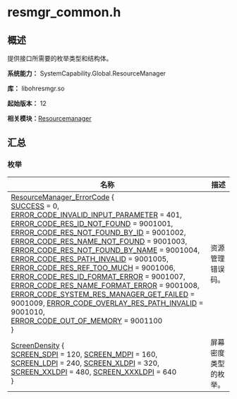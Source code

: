 # resmgr_common.h


## 概述

提供接口所需要的枚举类型和结构体。

**系统能力：** SystemCapability.Global.ResourceManager

**库：** libohresmgr.so

**起始版本：** 12

**相关模块：**[Resourcemanager](resourcemanager.md)


## 汇总


### 枚举

| 名称 | 描述 | 
| -------- | -------- |
| [ResourceManager_ErrorCode](resourcemanager.md#resourcemanager_errorcode) {<br/>[SUCCESS](resourcemanager.md) = 0, [ERROR_CODE_INVALID_INPUT_PARAMETER](resourcemanager.md) = 401, [ERROR_CODE_RES_ID_NOT_FOUND](resourcemanager.md) = 9001001, [ERROR_CODE_RES_NOT_FOUND_BY_ID](resourcemanager.md) = 9001002,<br/>[ERROR_CODE_RES_NAME_NOT_FOUND](resourcemanager.md) = 9001003, [ERROR_CODE_RES_NOT_FOUND_BY_NAME](resourcemanager.md) = 9001004, [ERROR_CODE_RES_PATH_INVALID](resourcemanager.md) = 9001005, [ERROR_CODE_RES_REF_TOO_MUCH](resourcemanager.md) = 9001006,<br/>[ERROR_CODE_RES_ID_FORMAT_ERROR](resourcemanager.md) = 9001007, [ERROR_CODE_RES_NAME_FORMAT_ERROR](resourcemanager.md) = 9001008, [ERROR_CODE_SYSTEM_RES_MANAGER_GET_FAILED](resourcemanager.md) = 9001009, [ERROR_CODE_OVERLAY_RES_PATH_INVALID](resourcemanager.md) = 9001010,<br/>[ERROR_CODE_OUT_OF_MEMORY](resourcemanager.md) = 9001100<br/>} | 资源管理错误码。  | 
| [ScreenDensity](resourcemanager.md#screendensity) {<br/>[SCREEN_SDPI](resourcemanager.md) = 120, [SCREEN_MDPI](resourcemanager.md) = 160, [SCREEN_LDPI](resourcemanager.md) = 240, [SCREEN_XLDPI](resourcemanager.md) = 320,<br/>[SCREEN_XXLDPI](resourcemanager.md) = 480, [SCREEN_XXXLDPI](resourcemanager.md) = 640<br/>} | 屏幕密度类型的枚举。  | 
